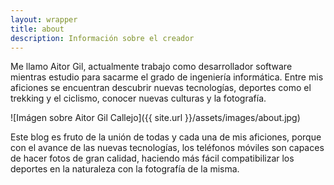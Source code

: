 ```yaml
---
layout: wrapper
title: about
description: Información sobre el creador
---
```


Me llamo Aitor Gil, actualmente trabajo como desarrollador software mientras estudio para sacarme el grado de ingeniería informática. Entre mis aficiones se encuentran descubrir nuevas tecnologías, deportes como el trekking y el ciclismo, conocer nuevas culturas y la fotografía.

![Imágen sobre Aitor Gil Callejo]({{ site.url }}/assets/images/about.jpg)

Este blog es fruto de la unión de todas y cada una de mis aficiones, porque con el avance de las nuevas tecnologías, los teléfonos móviles son capaces de hacer fotos de gran calidad, haciendo más fácil compatibilizar los deportes en la naturaleza con la fotografía de la misma.

